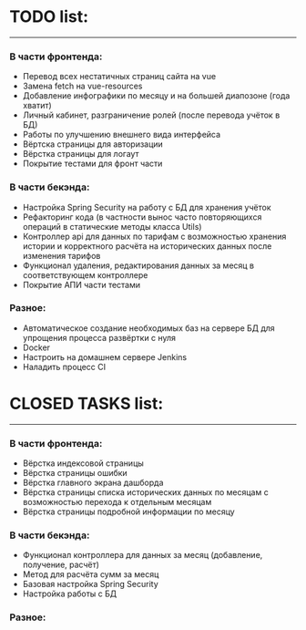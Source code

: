 # TODO list:
*****
### В части фронтенда:
* Перевод всех нестатичных страниц сайта на vue
* Замена fetch на vue-resources
* Добавление инфографики по месяцу и на большей диапозоне (года хватит)
* Личный кабинет, разграничение ролей (после перевода учёток в БД)
* Работы по улучшению внешнего вида интерфейса
* Вёртска страницы для авторизации
* Вёрстка страницы для логаут
* Покрытие тестами для фронт части 

### В части бекэнда:
* Настройка Spring Security на работу с БД для хранения учёток
* Рефакторинг кода (в частности вынос часто повторяющихся операций в статические методы класса Utils)
* Контроллер api для данных по тарифам с возможностью хранения истории и корректного расчёта на исторических данных после изменения тарифов
* Функционал удаления, редактирования данных за месяц в соответствующем контроллере
* Покрытие АПИ части тестами

### Разное:
* Автоматическое создание необходимых баз на сервере БД для упрощения процесса развёртки с нуля
* Docker
* Настроить на домашнем сервере Jenkins
* Наладить процесс CI

# CLOSED TASKS list:
*****
### В части фронтенда:
* Вёрстка индексовой страницы
* Вёрстка страницы ошибки
* Вёрстка главного экрана дашборда
* Вёрстка страницы списка исторических данных по месяцам с возможностью перехода к отдельным месяцам
* Вёрстка страницы подробной информации по месяцу

### В части бекэнда:
* Функционал контроллера для данных за месяц (добавление, получение, расчёт)
* Метод для расчёта сумм за месяц
* Базовая настройка Spring Security
* Настройка работы с БД

### Разное: